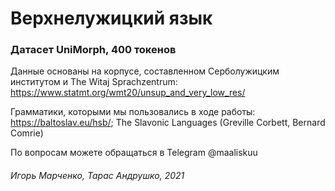 # Верхнелужицкий язык
### Датасет UniMorph, 400 токенов

Данные основаны на корпусе, составленном Серболужицким институтом и The Witaj Sprachzentrum: https://www.statmt.org/wmt20/unsup_and_very_low_res/

Грамматики, которыми мы пользовались в ходе работы: https://baltoslav.eu/hsb/; The Slavonic Languages (Greville Corbett, Bernard Comrie)

По вопросам можете обращаться в Telegram @maaliskuu

###### Игорь Марченко, Тарас Андрушко, 2021
